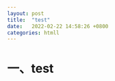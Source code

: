 ```yaml
---
layout: post
title:  "test"
date:   2022-02-22 14:58:26 +0800
categories: htmll
---
```

# 一、test

    
